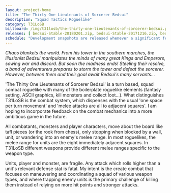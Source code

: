 ```yaml
---
layout: project-home
title: "The Thirty One Lieutenants of Sorcerer Bedsui"
description: "Squad Tactics Roguelike"
category: T31LoSB
billboard: /img/t31losb/the-thirty-one-lieutenants-of-sorcerer-bedsui.png
releases: [ bedsui-Stable-20180201.zip, bedsui-Stable-20171216.zip, bedsui-Stable-20171214.zip, bedsui-Stable-20171205.zip, bedsui-Stable-20171127.zip, bedsui-Stable-20171124.zip, bedsui-Stable-20171117.zip, bedsui-Stable-20171111.zip, bedsui-Stable-20171028.zip, bedsui-Alpha-20171021.zip, bedsui-Alpha-20171014.zip ]
schedule: "Development snapshots are released whenever a significant feature is completed; playable on Windows, Linux and Macs."
---
```


*Chaos blankets the world. From his tower in the southern marches, the illusionist Bedsui manipulates the minds of many great Kings and Emperors, sowing war and discord. But soon the madness ends! Steeling their resolve, a band of adventurers prepares to storm the tower and defeat the sorcerer. However, between them and their goal await Bedsui's many servants...*

'The Thirty One Lieutenants of Sorcerer Bedsui' is a turn based, squad combat roguelike with many of the boilerplate roguelike elements (fantasy setting, ASCII graphics, kill monsters and collect loot...). What distinguishes T31LoSB is the combat system, which dispenses with the usual 'one space per turn movement' and 'melee attacks are all to adjacent squares'. I am hoping to incorporate feedback on the combat mechanics into a more ambitious game in the future.

All combatants, monsters and player characters, move about the board like tafl pieces (or the rook from chess), only stopping when blocked by a wall, unit, or wandering into an enemy's melee range. In most roguelikes, the melee range for units are the eight immediately adjacent squares. In T31LoSB different weapons provide different melee ranges specific to the weapon type.

Units, player and monster, are fragile. Any attack which rolls higher than a unit's relevant defense stat is fatal. My intent is the create combat that focuses on maneuvering and coordinating a squad of various weapon types, and where trapping enemy units is the primary challenge of killing them instead of relying on more hit points and stronger attacks.
